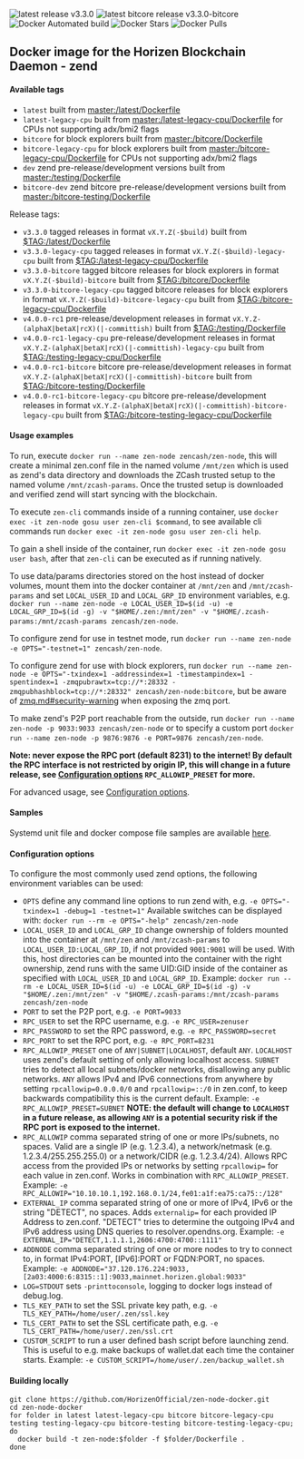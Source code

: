 ![latest release v3.3.0](https://img.shields.io/badge/latest%20release-v3.3.0-brightgreen.svg) ![latest bitcore release v3.3.0-bitcore](https://img.shields.io/badge/latest%20bitcore%20release-v3.3.0--bitcore-brightgreen.svg) ![Docker Automated build](https://img.shields.io/docker/automated/zencash/zen-node.svg) ![Docker Stars](https://img.shields.io/docker/stars/zencash/zen-node.svg) ![Docker Pulls](https://img.shields.io/docker/pulls/zencash/zen-node.svg)

## Docker image for the Horizen Blockchain Daemon - zend

#### Available tags

* `latest` built from [master:/latest/Dockerfile](https://github.com/HorizenOfficial/zen-node-docker/blob/master/latest/Dockerfile)
* `latest-legacy-cpu` built from [master:/latest-legacy-cpu/Dockerfile](https://github.com/HorizenOfficial/zen-node-docker/blob/master/latest-legacy-cpu/Dockerfile) for CPUs not supporting adx/bmi2 flags
* `bitcore` for block explorers built from [master:/bitcore/Dockerfile](https://github.com/HorizenOfficial/zen-node-docker/blob/master/bitcore/Dockerfile)
* `bitcore-legacy-cpu` for block explorers built from [master:/bitcore-legacy-cpu/Dockerfile](https://github.com/HorizenOfficial/zen-node-docker/blob/master/bitcore-legacy-cpu/Dockerfile) for CPUs not supporting adx/bmi2 flags
* `dev` zend pre-release/development versions built from [master:/testing/Dockerfile](https://github.com/HorizenOfficial/zen-node-docker/blob/master/testing/Dockerfile)
* `bitcore-dev` zend bitcore pre-release/development versions built from [master:/bitcore-testing/Dockerfile](https://github.com/HorizenOfficial/zen-node-docker/blob/master/bitcore-testing/Dockerfile)

Release tags:
* `v3.3.0` tagged releases in format `vX.Y.Z(-$build)` built from [$TAG:/latest/Dockerfile](https://github.com/HorizenOfficial/zen-node-docker/blob/v3.3.0/latest/Dockerfile)
* `v3.3.0-legacy-cpu` tagged releases in format `vX.Y.Z(-$build)-legacy-cpu` built from [$TAG:/latest-legacy-cpu/Dockerfile](https://github.com/HorizenOfficial/zen-node-docker/blob/v3.3.0-legacy-cpu/latest-legacy-cpu/Dockerfile)
* `v3.3.0-bitcore` tagged bitcore releases for block explorers in format `vX.Y.Z(-$build)-bitcore` built from [$TAG:/bitcore/Dockerfile](https://github.com/HorizenOfficial/zen-node-docker/blob/v3.3.0-bitcore/bitcore/Dockerfile)
* `v3.3.0-bitcore-legacy-cpu` tagged bitcore releases for block explorers in format `vX.Y.Z(-$build)-bitcore-legacy-cpu` built from [$TAG:/bitcore-legacy-cpu/Dockerfile](https://github.com/HorizenOfficial/zen-node-docker/blob/v3.3.0-bitcore-legacy-cpu/bitcore-legacy-cpu/Dockerfile)
* `v4.0.0-rc1` pre-release/development releases in format `vX.Y.Z-(alphaX|betaX|rcX)(|-committish)` built from [$TAG:/testing/Dockerfile](https://github.com/HorizenOfficial/zen-node-docker/blob/v4.0.0-rc1/testing/Dockerfile)
* `v4.0.0-rc1-legacy-cpu` pre-release/development releases in format `vX.Y.Z-(alphaX|betaX|rcX)(|-committish)-legacy-cpu` built from [$TAG:/testing-legacy-cpu/Dockerfile](https://github.com/HorizenOfficial/zen-node-docker/blob/v4.0.0-rc1-legacy-cpu/testing-legacy-cpu/Dockerfile)
* `v4.0.0-rc1-bitcore` bitcore pre-release/development releases in format `vX.Y.Z-(alphaX|betaX|rcX)(|-committish)-bitcore` built from [$TAG:/bitcore-testing/Dockerfile](https://github.com/HorizenOfficial/zen-node-docker/blob/v4.0.0-rc1-bitcore/bitcore-testing/Dockerfile)
* `v4.0.0-rc1-bitcore-legacy-cpu` bitcore pre-release/development releases in format `vX.Y.Z-(alphaX|betaX|rcX)(|-committish)-bitcore-legacy-cpu` built from [$TAG:/bitcore-testing-legacy-cpu/Dockerfile](https://github.com/HorizenOfficial/zen-node-docker/blob/v4.0.0-rc1-bitcore-legacy-cpu/bitcore-testing/Dockerfile)

#### Usage examples
To run, execute `docker run --name zen-node zencash/zen-node`, this will create a minimal zen.conf file in the named volume `/mnt/zen` which is used as zend's data directory and downloads the ZCash trusted setup to the named volume `/mnt/zcash-params`. Once the trusted setup is downloaded and verified zend will start syncing with the blockchain.

To execute `zen-cli` commands inside of a running container, use `docker exec -it zen-node gosu user zen-cli $command`, to see available cli commands run `docker exec -it zen-node gosu user zen-cli help`.

To gain a shell inside of the container, run `docker exec -it zen-node gosu user bash`, after that `zen-cli` can be executed as if running natively.

To use data/params directories stored on the host instead of docker volumes, mount them into the docker container at `/mnt/zen` and `/mnt/zcash-params` and set `LOCAL_USER_ID` and `LOCAL_GRP_ID` environment variables, e.g. `docker run --name zen-node -e LOCAL_USER_ID=$(id -u) -e LOCAL_GRP_ID=$(id -g) -v "$HOME/.zen:/mnt/zen" -v "$HOME/.zcash-params:/mnt/zcash-params zencash/zen-node`.

To configure zend for use in testnet mode, run `docker run --name zen-node -e OPTS="-testnet=1" zencash/zen-node`.

To configure zend for use with block explorers, run `docker run --name zen-node -e OPTS="-txindex=1 -addressindex=1 -timestampindex=1 -spentindex=1 -zmqpubrawtx=tcp://*:28332 -zmqpubhashblock=tcp://*:28332" zencash/zen-node:bitcore`, but be aware of [zmq.md#security-warning](https://github.com/HorizenOfficial/zen/blob/master/doc/zmq.md#security-warning) when exposing the zmq port.

To make zend's P2P port reachable from the outside, run `docker run --name zen-node -p 9033:9033 zencash/zen-node` or to specify a custom port `docker run --name zen-node -p 9876:9876 -e PORT=9876 zencash/zen-node`.

**Note: never expose the RPC port (default 8231) to the internet! By default the RPC interface is not restricted by origin IP, this will change in a future release, see [Configuration options](https://github.com/HorizenOfficial/zen-node-docker#configuration-options) `RPC_ALLOWIP_PRESET` for more.**

For advanced usage, see [Configuration options](https://github.com/HorizenOfficial/zen-node-docker#configuration-options).
#### Samples

Systemd unit file and docker compose file samples are available [here](https://github.com/HorizenOfficial/zen-node-docker/tree/master/samples).
#### Configuration options

To configure the most commonly used zend options, the following environment variables can be used:

* `OPTS` define any command line options to run zend with, e.g. `-e OPTS="-txindex=1 -debug=1 -testnet=1"` Available switches can be displayed with: `docker run --rm -e OPTS="-help" zencash/zen-node`
* `LOCAL_USER_ID` and `LOCAL_GRP_ID` change ownership of folders mounted into the container at `/mnt/zen` and `/mnt/zcash-params` to `LOCAL_USER_ID:LOCAL_GRP_ID`, if not provided `9001:9001` will be used. With this, host directories can be mounted into the container with the right ownership, zend runs with the same UID:GID inside of the container as specified with `LOCAL_USER_ID` and `LOCAL_GRP_ID`. Example: `docker run --rm -e LOCAL_USER_ID=$(id -u) -e LOCAL_GRP_ID=$(id -g) -v "$HOME/.zen:/mnt/zen" -v "$HOME/.zcash-params:/mnt/zcash-params zencash/zen-node`
* `PORT` to set the P2P port, e.g. `-e PORT=9033`
* `RPC_USER` to set the RPC username, e.g. `-e RPC_USER=zenuser`
* `RPC_PASSWORD` to set the RPC password, e.g. `-e RPC_PASSWORD=secret`
* `RPC_PORT` to set the RPC port, e.g. `-e RPC_PORT=8231`
* `RPC_ALLOWIP_PRESET` one of `ANY|SUBNET|LOCALHOST`, default `ANY`. `LOCALHOST` uses zend's default setting of only allowing localhost access. `SUBNET` tries to detect all local subnets/docker networks, disallowing any public networks. `ANY` allows IPv4 and IPv6 connections from anywhere by setting `rpcallowip=0.0.0.0/0` and `rpcallowip=::/0` in zen.conf, to keep backwards compatibility this is the current default. Example: `-e RPC_ALLOWIP_PRESET=SUBNET`
**NOTE: the default will change to `LOCALHOST` in a future release, as allowing `ANY` is a potential security risk if the RPC port is exposed to the internet.**
* `RPC_ALLOWIP` comma separated string of one or more IPs/subnets, no spaces. Valid are a single IP (e.g. 1.2.3.4), a network/netmask (e.g. 1.2.3.4/255.255.255.0) or a network/CIDR (e.g. 1.2.3.4/24). Allows RPC access from the provided IPs or networks by setting `rpcallowip=` for each value in zen.conf. Works in combination with `RPC_ALLOWIP_PRESET`. Example: `-e RPC_ALLOWIP="10.10.10.1,192.168.0.1/24,fe01:a1f:ea75:ca75::/128"`
* `EXTERNAL_IP` comma separated string of one or more of IPv4, IPv6 or the string "DETECT", no spaces. Adds `externalip=` for each provided IP Address to zen.conf. "DETECT" tries to determine the outgoing IPv4 and IPv6 address using DNS queries to resolver.opendns.org. Example: `-e EXTERNAL_IP="DETECT,1.1.1.1,2606:4700:4700::1111"`
* `ADDNODE` comma separated string of one or more nodes to try to connect to, in format IPv4:PORT, [IPv6]:PORT or FQDN:PORT, no spaces. Example: `-e ADDNODE="37.120.176.224:9033,[2a03:4000:6:8315::1]:9033,mainnet.horizen.global:9033"`
* `LOG=STDOUT` sets `-printtoconsole`, logging to docker logs instead of debug.log.
* `TLS_KEY_PATH` to set the SSL private key path, e.g. `-e TLS_KEY_PATH=/home/user/.zen/ssl.key`
* `TLS_CERT_PATH` to set the SSL certificate path, e.g. `-e TLS_CERT_PATH=/home/user/.zen/ssl.crt`
* `CUSTOM_SCRIPT` to run a user defined bash script before launching zend. This is useful to e.g. make backups of wallet.dat each time the container starts. Example: `-e CUSTOM_SCRIPT=/home/user/.zen/backup_wallet.sh`

#### Building locally
```
git clone https://github.com/HorizenOfficial/zen-node-docker.git
cd zen-node-docker
for folder in latest latest-legacy-cpu bitcore bitcore-legacy-cpu testing testing-legacy-cpu bitcore-testing bitcore-testing-legacy-cpu; do
  docker build -t zen-node:$folder -f $folder/Dockerfile .
done
```
